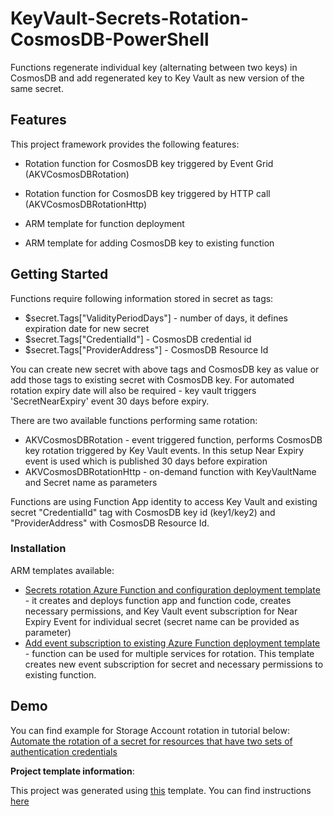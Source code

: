 # KeyVault-Secrets-Rotation-CosmosDB-PowerShell

Functions regenerate individual key (alternating between two keys) in CosmosDB and add regenerated key to Key Vault as new version of the same secret.

## Features

This project framework provides the following features:

* Rotation function for CosmosDB key triggered by Event Grid (AKVCosmosDBRotation)

* Rotation function for CosmosDB key triggered by HTTP call (AKVCosmosDBRotationHttp)

* ARM template for function deployment

* ARM template for adding CosmosDB key to existing function

## Getting Started

Functions require following information stored in secret as tags:

* $secret.Tags["ValidityPeriodDays"] - number of days, it defines expiration date for new secret
* $secret.Tags["CredentialId"] - CosmosDB credential id
* $secret.Tags["ProviderAddress"] - CosmosDB Resource Id

You can create new secret with above tags and CosmosDB key as value or add those tags to existing secret with CosmosDB key. For automated rotation expiry date will also be required - key vault triggers 'SecretNearExpiry' event 30 days before expiry.

There are two available functions performing same rotation:

* AKVCosmosDBRotation - event triggered function, performs CosmosDB key rotation triggered by Key Vault events. In this setup Near Expiry event is used which is published 30 days before expiration
* AKVCosmosDBRotationHttp - on-demand function with KeyVaultName and Secret name as parameters

Functions are using Function App identity to access Key Vault and existing secret "CredentialId" tag with CosmosDB key id (key1/key2) and "ProviderAddress" with CosmosDB Resource Id.

### Installation

ARM templates available:

* [Secrets rotation Azure Function and configuration deployment template](./ARM-Templates/Readme.md) - it creates and deploys function app and function code, creates necessary permissions, and Key Vault event subscription for Near Expiry Event for individual secret (secret name can be provided as parameter)
* [Add event subscription to existing Azure Function deployment template](./ARM-Templates/Readme.md) - function can be used for multiple services for rotation. This template creates new event subscription for secret and necessary permissions to existing function.

## Demo

You can find example for Storage Account rotation in tutorial below:
[Automate the rotation of a secret for resources that have two sets of authentication credentials](https://docs.microsoft.com/azure/key-vault/secrets/tutorial-rotation-dual)

**Project template information**:

This project was generated using [this](https://github.com/Azure/KeyVault-Secrets-Rotation-Template-PowerShell) template. You can find instructions [here](./Project-Template-Instructions.md)